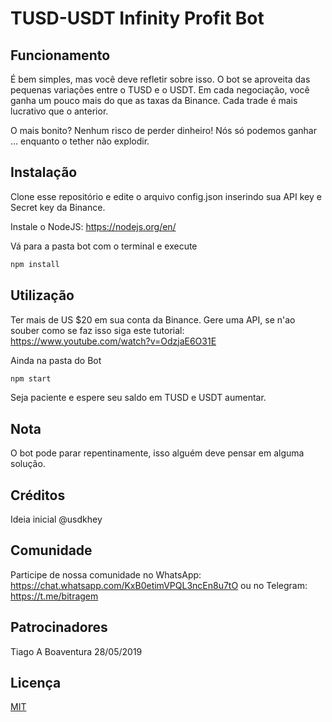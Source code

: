 # TUSD-USDT Infinity Profit Bot

## Funcionamento

É bem simples, mas você deve refletir sobre isso. O bot se aproveita das pequenas variações entre o TUSD e o USDT. Em cada negociação, você ganha um pouco mais do que as taxas da Binance. Cada trade é mais lucrativo que o anterior.

O mais bonito? Nenhum risco de perder dinheiro! Nós só podemos ganhar ... enquanto o tether não explodir.

## Instalação

Clone esse repositório e edite o arquivo config.json inserindo sua API key e Secret key da Binance.

Instale o NodeJS: https://nodejs.org/en/

Vá para a pasta bot com o terminal e execute

```bash
npm install
```

## Utilização

Ter mais de US $20 em sua conta da Binance.
Gere uma API, se n'ao souber como se faz isso siga este tutorial: https://www.youtube.com/watch?v=OdzjaE6O31E

Ainda na pasta do Bot

```bash
npm start
```

Seja paciente e espere seu saldo em TUSD e USDT aumentar.

## Nota
O bot pode parar repentinamente, isso alguém deve pensar em alguma solução.

## Créditos
Ideia inicial @usdkhey

## Comunidade
Participe de nossa comunidade no WhatsApp: https://chat.whatsapp.com/KxB0etimVPQL3ncEn8u7tO
ou no Telegram: https://t.me/bitragem

## Patrocinadores
Tiago A Boaventura 28/05/2019

## Licença
[MIT](https://choosealicense.com/licenses/mit/)
